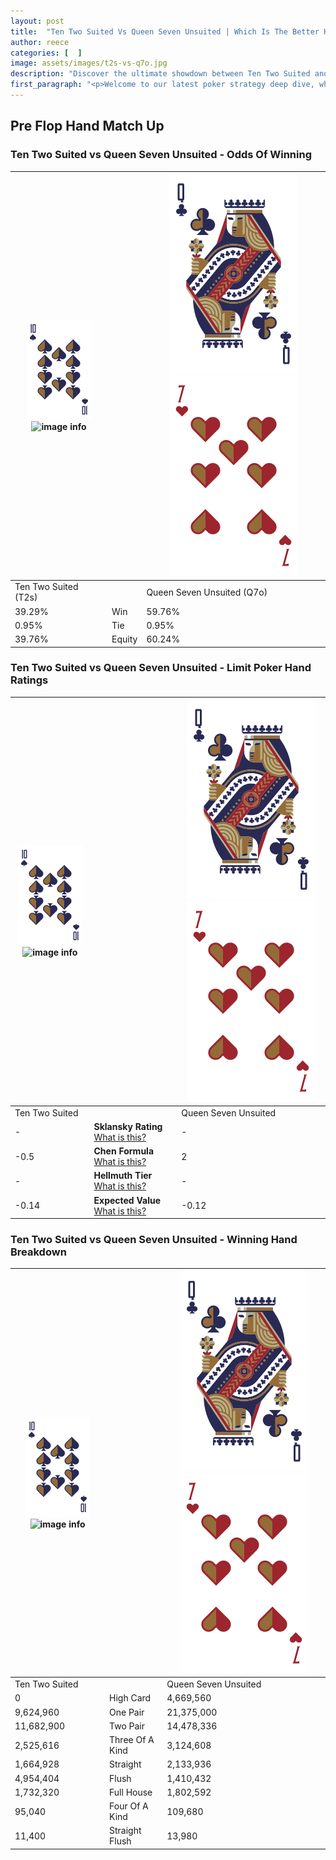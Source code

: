 ```yaml
---
layout: post
title:  "Ten Two Suited Vs Queen Seven Unsuited | Which Is The Better Hand In Poker? A Complete Guide"
author: reece
categories: [  ]
image: assets/images/t2s-vs-q7o.jpg
description: "Discover the ultimate showdown between Ten Two Suited and Queen Seven Unsuited in poker! Uncover the odds, strategies, and scenarios where one hand triumphs over the other. Get ready to up your poker game with this thrilling analysis."
first_paragraph: "<p>Welcome to our latest poker strategy deep dive, where we're pitting two distinct hands against each other in a high-stakes showdown: Ten Two Suited vs Queen Seven Unsuited.</p><p>In the dynamic world of poker, every decision counts, and knowing which hand holds the upper hand is key to your success at the table.</p><p>In this article, we'll dissect these two hands, explore the scenarios where one dominates the other, and equip you with the knowledge to make strategic choices that can tip the odds in your favor.</p><p>Get ready to unravel the intriguing dynamics of these poker hands and elevate your game to new heights.</p>"
---
```




[comment]: # (sp0)

## Pre Flop Hand Match Up

<div class="table hand-ratings" markdown="1"> 



### Ten Two Suited vs Queen Seven Unsuited - Odds Of Winning


    
| ![image info](assets/images/hand1/T.png) ![image info](assets/images/hand1/2s.png) |  | ![image info](assets/images/hand2/Q.png) ![image info](assets/images/hand2/7o.png) |
| -------- | -------- | -------- |
| Ten Two Suited (T2s) |  | Queen Seven Unsuited (Q7o) |
| 39.29% | Win | 59.76% |
| 0.95% | Tie | 0.95% |
| 39.76% | Equity | 60.24% |




[comment]: # (sp1)



### Ten Two Suited vs Queen Seven Unsuited - Limit Poker Hand Ratings


    
| ![image info](assets/images/hand1/T.png) ![image info](assets/images/hand1/2s.png) |  | ![image info](assets/images/hand2/Q.png) ![image info](assets/images/hand2/7o.png) |
| -------- | -------- | -------- |
| Ten Two Suited |  | Queen Seven Unsuited |
| - | **Sklansky Rating** [What is this?](/sklansky-rating-explained) | - |
| -0.5 | **Chen Formula** [What is this?](/chen-formula-explained) | 2 |
| - | **Hellmuth Tier** [What is this?](/Hellmuth-tier-explained) | - |
| -0.14 | **Expected Value** [What is this?](/expected-value-explained) | -0.12 |




[comment]: # (sp2)



### Ten Two Suited vs Queen Seven Unsuited - Winning Hand Breakdown


    
| ![image info](assets/images/hand1/T.png) ![image info](assets/images/hand1/2s.png) |  | ![image info](assets/images/hand2/Q.png) ![image info](assets/images/hand2/7o.png) |
| -------- | -------- | -------- |
| Ten Two Suited |  | Queen Seven Unsuited |
| 0 | High Card | 4,669,560 |
| 9,624,960 | One Pair | 21,375,000 |
| 11,682,900 | Two Pair | 14,478,336 |
| 2,525,616 | Three Of A Kind | 3,124,608 |
| 1,664,928 | Straight | 2,133,936 |
| 4,954,404 | Flush | 1,410,432 |
| 1,732,320 | Full House | 1,802,592 |
| 95,040 | Four Of A Kind | 109,680 |
| 11,400 | Straight Flush | 13,980 |




[comment]: # (sp3)



</div>

[comment]: # (sp4)



[comment]: # (sp5)

